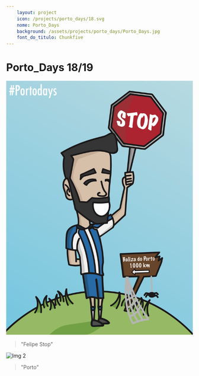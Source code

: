 ```yaml
---
    layout: project
    icon: /projects/porto_days/18.svg
    nome: Porto_Days
    background: /assets/projects/porto_days/Porto_Days.jpg
    font_do_titulo: Chunkfive
---
```


# Porto_Days 18/19

![Img 1](/assets/projects/porto_days/felipe.jpg)
> "Felipe Stop"

![Img 2](/assets/projects/porto_days/portovssporting.jpg)
> "Porto"